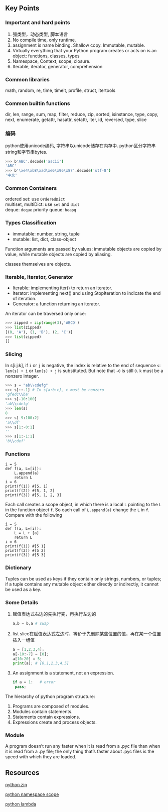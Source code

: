 
## Key Points

### Important and hard points

1. 强类型，动态类型, 脚本语言
2. No compile time, only runtime.
3. assignment is name binding. Shallow copy. Immutable, mutable.
4. Virtually everything that your Python program creates or acts on is an object: functions, classes, types
5. Namespace, Context, scope, closure.
6. Iterable, iterator, generator, comprehension

### Common libraries
math, random, re, time, timeit, profile, struct, itertools

### Common builtin functions
dir, len, range, sum, map, filter, reduce, zip, sorted, isinstance, type, copy, next, enumerate, getattr, hasattr, setattr, iter, id, reversed, type, slice
### 编码
python使用unicode编码, 字符串以unicode储存在内存中. python区分字符串string和字节串bytes.

```bash
>>> b'ABC'.decode('ascii')
'ABC'
>>> b'\xe4\xb8\xad\xe6\x96\x87'.decode('utf-8')
'中文'
```

### Common Containers
ordered set: use `OrderedDict`  
multiset, multiDict: use `set` and `dict`  
deque: `deque`
priority queue: `heapq`

### Types Classification

* immutable: number, string, tuple
* mutable: list, dict, class-object

Function arguments are passed by values: immutable objects are copied by value, while mutable objects are copied by aliasing.

classes themselves are objects.

### Iterable, Iterator, Generator

* Iterable: implementing iter() to return an iterator.
* Iterator: implementing next() and using StopIteration to indicate the end of iteration.
* Generator: a function returning an iterator.

An iterator can be traversed only once:
```python
>>> zipped = zip(range(3),'ABCD')
>>> list(zipped)
[(0, 'A'), (1, 'B'), (2, 'C')]
>>> list(zipped)
[]
```

### Slicing
In s[i:j:k], if `i` or `j` is negative, the index is relative to the end of sequence `s`: `len(s) + i` or `len(s) + j` is substituted. But note that `-0` is still `0`. `k` must be a nonzero integer.
```python
>>> s = "ab\\cdefg"
>>> s[::-1] # In s[a:b:c], c must be nonzero
'gfedc\\ba'
>>> s[-10:100]
'ab\\cdefg'
>>> len(s)
8
>>> s[-9:100:2]
'a\\df'
>>> s[1:-0:1]
''
>>> s[1:-1:1]
'b\\cdef'
```

### Functions
```python=
i = 5
def f(a, L=[i]):
    L.append(a)
    return L
i = 6
print(f(1)) #[5, 1]
print(f(2)) #[5, 1, 2]
print(f(3)) #[5, 1, 2, 3]
```
Each call creates a scope object, in which there is a local `L` pointing to the `L` in the function object `f`. So each call of `L.append(a)` change the `L` in `f`. Compare with the following
```python=
i = 5
def f(a, L=[i]):
    L = L + [a]
    return L
i = 6
print(f(1)) #[5 1]
print(f(2)) #[5 2]
print(f(3)) #[5 3]
```

### Dictionary
Tuples can be used as keys if they contain only strings, numbers, or tuples; if a tuple contains any mutable object either directly or indirectly, it cannot be used as a key.

### Some Details

1. 赋值表达式右边的先执行完，再执行左边的

   ```python
   a,b = b,a # swap
   ```

2. list slice在赋值表达式左边时，等价于先删除某些位置的值，再在某一个位置插入一组值

   ```python
   a = [1,2,3,4];
   a[-10:-7] = [0];
   a[10:20] = 5;
   print(a); # [0,1,2,3,4,5]
   ```

3. An assignment is a statement, not an expression.

   ```python
   if a = 1:   # error
    pass;
   ```


The hierarchy of python program structure:
   1. Programs are composed of modules.
   2. Modules contain statements.
   3. Statements contain expressions.
   4. Expressions create and process objects.

### Module
A program doesn’t run any faster when it is read from a .pyc file than when it is read from a .py file; the only thing that’s faster about .pyc files is the speed with which they are loaded.

## Resources
[python zip](https://realpython.com/python-zip-function/)

[python namespace scope](https://realpython.com/python-namespaces-scope/)

[python lambda](https://realpython.com/python-lambda/)